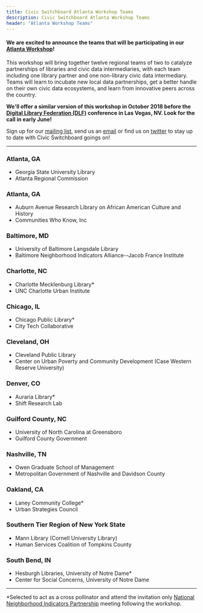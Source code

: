 ```yaml
---
title: Civic Switchboard Atlanta Workshop Teams
description: Civic Switchboard Atlanta Workshop Teams
header: "Atlanta Workshop Teams"
---
```


#### We are excited to announce the teams that will be participating in our [Atlanta Workshop](https://civic-switchboard.github.io/updates/post_3)!
  
This workshop will bring together twelve regional teams of two to catalyze partnerships of libraries and civic data intermediaries, with each team including one library partner and one non-library civic data intermediary. Teams will learn to incubate new local data partnerships, get a better handle on their own civic data ecosystems, and learn from innovative peers across the country.   

**We'll offer a similar version of this workshop in October 2018 before the [Digital Library Federation (DLF)](https://www.diglib.org/) conference in Las Vegas, NV. Look for the call in early June!**  

Sign up for our [mailing list](https://civicswitchboard.us17.list-manage.com/subscribe?u=530c4fdb234145e8e1e6b5307&id=3ae069cc9d), send us an [email](mailto:civic-switchboard@pitt.edu) or find us on [twitter](https://twitter.com/civicswitch) to stay up to date with Civic Switchboard goings on! 

---

### Atlanta, GA
- Georgia State University Library  
- Atlanta Regional Commission

### Atlanta, GA
- Auburn Avenue Research Library on African American Culture and History   
- Communities Who Know, Inc

### Baltimore, MD  
- University of Baltimore Langsdale Library  
- Baltimore Neighborhood Indicators Alliance--Jacob France Institute

### Charlotte, NC  
- Charlotte Mecklenburg Library*   
- UNC Charlotte Urban Institute  

### Chicago, IL
- Chicago Public Library*  
- City Tech Collaborative  

### Cleveland, OH  
- Cleveland Public Library  
- Center on Urban Poverty and Community Development (Case Western Reserve University)  

### Denver, CO  
- Auraria Library*   
- Shift Research Lab 

### Guilford County, NC  
- University of North Carolina at Greensboro  
- Guilford County Government  

### Nashville, TN  
- Owen Graduate School of Management  
- Metropolitan Government of Nashville and Davidson County  

### Oakland, CA
- Laney Community College*  
- Urban Strategies Council 

### Southern Tier Region of New York State
- Mann Library (Cornell University Library)  
- Human Services Coalition of Tompkins County  

### South Bend, IN 
- Hesburgh Libraries, University of Notre Dame*  
- Center for Social Concerns, University of Notre Dame   

---  

*Selected to act as a cross pollinator and attend the invitation only [National Neighborhood Indicators Partnership](https://www.neighborhoodindicators.org/) meeting following the workshop.
